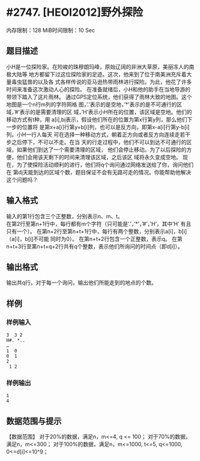 # #2747. [HEOI2012]野外探险 

内存限制：128 MiB时间限制：10 Sec

## 题目描述

小H是一位探险家。在险峻的珠穆朗玛峰，原始辽阔的非洲大草原，美丽冻人的南极大陆等 地方都留下过这位探险家的足迹。这次，他来到了位于南美洲充斥着大量毒虫猛兽的以及各 式各样传说的亚马逊热带雨林进行探险。为此，他花了许多时间来准备这次激动人心的探险。 在准备就绪后，小H和他的助手在当地导游的带领下踏入了这片雨林。 通过GPS定位系统，他们获得了雨林大致的地图。这个地图是一个n行m列的字符网格 图，&rsquo;.&rsquo;表示的是空地，&rsquo;*&rsquo;表示的是不可通行的区域，&rsquo;#&rsquo;表示的是需要清理的区 域，&rsquo;H&rsquo;表示小H所在的位置，该区域是空地。他们的移动方式有t种，用 a[i],b[i](1<=i<=t)表示，假设他们所在的位置为第x行第y列，那么他们下一步的位置将 是第x+a[i]行第y+b[i]列，也可以是反方向，即第x-a[i]行第y-b[i]列。小H一行人每天 可在选择一种移动方式，朝着正方向或者反方向连续走若干步之后停下，不可以不走。在当 天的行走过程中，他们不可以到达不可通行的区域，如果他们到达了一个需要清理的区域， 他们会停止移动。为了以后探险的方便，他们会用该天剩下的时间来清理该区域，之后该区 域将永久变成空地。 现在，为了使探险活动顺利的进行，他们将q个询问通过网络发送给了你，询问他们在 第d[i](1<=i<=q)天能到达的区域个数，题目保证不会有无路可走的情况。你能帮助他解决 这个问题吗？ 

## 输入格式

输入的第1行包含三个正整数，分别表示n、m、t。  
在第2行至第n+1行中，每行都有m个字符（只可能是&rsquo;.&rsquo;，&rsquo;*&rsquo;，&rsquo;#&rsquo;，&rsquo;H&rsquo;，其中&rsquo;H&rsquo; 有且只有一个）。 
在第n+2行至第n+t+1行中，每行有两个整数，分别表示a[i]，b[i]（a[i]，b[i]不可能 同时为0）。 
在第n+t+2行包含一个正整数，表示q。 
在第n+t+3行至第n+t+q+2行共有q个整数，表示他们所询问的时间点（即d[i]）。 

## 输出格式

输出共q行，对于每一个询问，输出他们所能走到的地点的个数。 

## 样例

### 样例输入

    
    
    3  3 2
    H#. *.. 
    … 
    1  0
    0  1
    2 
     1 2 
    
    

### 样例输出

    
    1 
    4 
     
     
     
    

## 数据范围与提示


【数据范围】 
对于20%的数据，满足n，m<=4, q <= 100； 
对于70%的数据，满足n，m<=300； 
对于100%的数据，满足n，m<=1000, t<=5, q<=1000, 0<=d[i]<=10^9；
